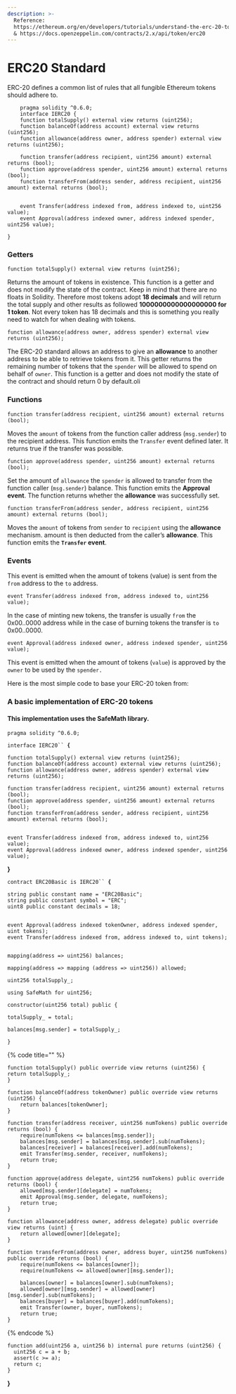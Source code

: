 ```yaml
---
description: >-
  Reference:
  https://ethereum.org/en/developers/tutorials/understand-the-erc-20-token-smart-contract/
  & https://docs.openzeppelin.com/contracts/2.x/api/token/erc20
---
```


# ERC20 Standard

ERC-20 defines a common list of rules that all fungible Ethereum tokens should adhere to.

```solidity
    pragma solidity ^0.6.0;
    interface IERC20 {
    function totalSupply() external view returns (uint256);
    function balanceOf(address account) external view returns (uint256);
    function allowance(address owner, address spender) external view returns (uint256);
    
    function transfer(address recipient, uint256 amount) external returns (bool);
    function approve(address spender, uint256 amount) external returns (bool);
    function transferFrom(address sender, address recipient, uint256 amount) external returns (bool);
    
    
    event Transfer(address indexed from, address indexed to, uint256 value);
    event Approval(address indexed owner, address indexed spender, uint256 value);

}
```

### Getters <a href="#getters" id="getters"></a>

```solidity
function totalSupply() external view returns (uint256);
```

Returns the amount of tokens in existence. This function is a getter and does not modify the state of the contract. Keep in mind that there are no floats in Solidity. Therefore most tokens adopt **18 decimals** and will return the total supply and other results as followed **1000000000000000000 for 1 token**. Not every token has 18 decimals and this is something you really need to watch for when dealing with tokens.

```solidity
function allowance(address owner, address spender) external view returns (uint256);
```

The ERC-20 standard allows an address to give an **allowance** to another address to be able to retrieve tokens from it. This getter returns the remaining number of tokens that the `spender` will be allowed to spend on behalf of `owner`. This function is a getter and does not modify the state of the contract and should return 0 by default.oli

### Functions <a href="#functions" id="functions"></a>

```solidity
function transfer(address recipient, uint256 amount) external returns (bool);
```

Moves the `amount` of tokens from the function caller address (`msg.sender`) to the recipient address. This function emits the `Transfer` event defined later. It returns true if the transfer was possible.

```solidity
function approve(address spender, uint256 amount) external returns (bool);
```

Set the amount of `allowance` the `spender` is allowed to transfer from the function caller (`msg.sender`) balance. This function emits the **Approval event**. The function returns whether the **allowance** was successfully set.

```solidity
function transferFrom(address sender, address recipient, uint256 amount) external returns (bool);
```

Moves the `amount` of tokens from `sender` to `recipient` using the **allowance** mechanism. amount is then deducted from the caller’s **allowance**. This function emits the **`Transfer` event**.

### Events <a href="#events" id="events"></a>

This event is emitted when the amount of tokens (value) is sent from the `from` address to the `to` address.

```solidity
event Transfer(address indexed from, address indexed to, uint256 value);
```

In the case of minting new tokens, the transfer is usually `from` the 0x00..0000 address while in the case of burning tokens the transfer is `to` 0x00..0000.

```solidity
event Approval(address indexed owner, address indexed spender, uint256 value);
```

This event is emitted when the amount of tokens (`value`) is approved by the `owner` to be used by the `spender.`&#x20;

Here is the most simple code to base your ERC-20 token from:

### A basic implementation of ERC-20 tokens <a href="#a-basic-implementation-of-erc-20-tokens" id="a-basic-implementation-of-erc-20-tokens"></a>

#### This implementation uses the SafeMath library.

`pragma solidity ^0.6.0;`

`interface IERC20`` `**`{`**

```solidity
function totalSupply() external view returns (uint256);
function balanceOf(address account) external view returns (uint256);
function allowance(address owner, address spender) external view returns (uint256);

function transfer(address recipient, uint256 amount) external returns (bool);
function approve(address spender, uint256 amount) external returns (bool);
function transferFrom(address sender, address recipient, uint256 amount) external returns (bool);


event Transfer(address indexed from, address indexed to, uint256 value);
event Approval(address indexed owner, address indexed spender, uint256 value);
```

**}**

`contract ERC20Basic is IERC20`` `**`{`**

```solidity
string public constant name = "ERC20Basic";
string public constant symbol = "ERC";
uint8 public constant decimals = 18;


event Approval(address indexed tokenOwner, address indexed spender, uint tokens);
event Transfer(address indexed from, address indexed to, uint tokens);


mapping(address => uint256) balances;

mapping(address => mapping (address => uint256)) allowed;

uint256 totalSupply_;

using SafeMath for uint256;
```

`constructor(uint256 total) public {`&#x20;

`totalSupply_ = total;`&#x20;

`balances[msg.sender] = totalSupply_;`&#x20;

`}`

{% code title="" %}
```solidity
function totalSupply() public override view returns (uint256) {
return totalSupply_;
}

function balanceOf(address tokenOwner) public override view returns (uint256) {
    return balances[tokenOwner];
}

function transfer(address receiver, uint256 numTokens) public override returns (bool) {
    require(numTokens <= balances[msg.sender]);
    balances[msg.sender] = balances[msg.sender].sub(numTokens);
    balances[receiver] = balances[receiver].add(numTokens);
    emit Transfer(msg.sender, receiver, numTokens);
    return true;
}

function approve(address delegate, uint256 numTokens) public override returns (bool) {
    allowed[msg.sender][delegate] = numTokens;
    emit Approval(msg.sender, delegate, numTokens);
    return true;
}

function allowance(address owner, address delegate) public override view returns (uint) {
    return allowed[owner][delegate];
}

function transferFrom(address owner, address buyer, uint256 numTokens) public override returns (bool) {
    require(numTokens <= balances[owner]);
    require(numTokens <= allowed[owner][msg.sender]);

    balances[owner] = balances[owner].sub(numTokens);
    allowed[owner][msg.sender] = allowed[owner][msg.sender].sub(numTokens);
    balances[buyer] = balances[buyer].add(numTokens);
    emit Transfer(owner, buyer, numTokens);
    return true;
}
```
{% endcode %}

```solidity
function add(uint256 a, uint256 b) internal pure returns (uint256) {
  uint256 c = a + b;
  assert(c >= a);
  return c;
}
```

**}**

